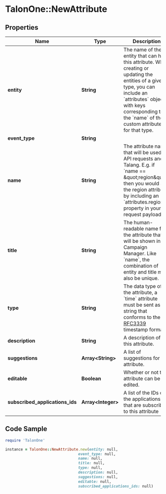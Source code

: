 # TalonOne::NewAttribute

## Properties

Name | Type | Description | Notes
------------ | ------------- | ------------- | -------------
**entity** | **String** | The name of the entity that can have this attribute. When creating or updating the entities of a given type, you can include an &#x60;attributes&#x60; object with keys corresponding to the &#x60;name&#x60; of the custom attributes for that type. | 
**event_type** | **String** |  | [optional] 
**name** | **String** | The attribute name that will be used in API requests and Talang. E.g. if &#x60;name &#x3D;&#x3D; \&quot;region\&quot;&#x60; then you would set the region attribute by including an &#x60;attributes.region&#x60; property in your request payload. | 
**title** | **String** | The human-readable name for the attribute that will be shown in the Campaign Manager. Like &#x60;name&#x60;, the combination of entity and title must also be unique. | 
**type** | **String** | The data type of the attribute, a &#x60;time&#x60; attribute must be sent as a string that conforms to the [RFC3339](https://www.ietf.org/rfc/rfc3339.txt) timestamp format. | 
**description** | **String** | A description of this attribute. | 
**suggestions** | **Array&lt;String&gt;** | A list of suggestions for the attribute. | 
**editable** | **Boolean** | Whether or not this attribute can be edited. | 
**subscribed_applications_ids** | **Array&lt;Integer&gt;** | A list of the IDs of the applications that are subscribed to this attribute | [optional] 

## Code Sample

```ruby
require 'TalonOne'

instance = TalonOne::NewAttribute.new(entity: null,
                                 event_type: null,
                                 name: null,
                                 title: null,
                                 type: null,
                                 description: null,
                                 suggestions: null,
                                 editable: null,
                                 subscribed_applications_ids: null)
```


